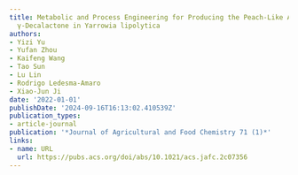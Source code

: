 ```yaml
---
title: Metabolic and Process Engineering for Producing the Peach-Like Aroma Compound
  γ-Decalactone in Yarrowia lipolytica
authors:
- Yizi Yu
- Yufan Zhou
- Kaifeng Wang
- Tao Sun
- Lu Lin
- Rodrigo Ledesma-Amaro
- Xiao-Jun Ji
date: '2022-01-01'
publishDate: '2024-09-16T16:13:02.410539Z'
publication_types:
- article-journal
publication: '*Journal of Agricultural and Food Chemistry 71 (1)*'
links:
- name: URL
  url: https://pubs.acs.org/doi/abs/10.1021/acs.jafc.2c07356
---
```

